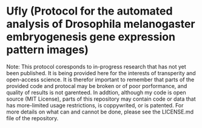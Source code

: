 Ufly (Protocol for the automated analysis of Drosophila melanogaster embryogenesis gene expression pattern images)
====

Note: This protocol coresponds to in-progress research that has not yet been published. It is being provided here for the interests of transperity and open-access science. It is therefor important to remember that parts of the provided code and protocal may be broken or of poor porformance, and quality of results is not garenteed. In addtion, although my code is  open source (MIT License), parts of this repository may contain code or data that has more-limited usage restrictions, is coppywrited, or is patented. For more details on what can and cannot be done, please see the LICENSE.md file of the repository. 
